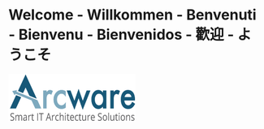 # Welcome - Willkommen - Benvenuti - Bienvenu - Bienvenidos - 歡迎 - ようこそ
![Arcware - Smart IT Architecture Solutions](profile/Arcware-logo.png)
